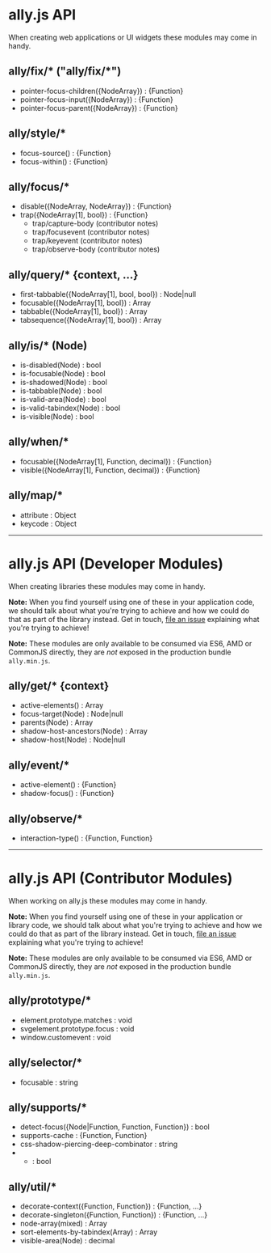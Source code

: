 
# ally.js API

When creating web applications or UI widgets these modules may come in handy.

## ally/fix/*          ("ally/fix/*")

* pointer-focus-children({NodeArray}) : {Function}
* pointer-focus-input({NodeArray}) : {Function}
* pointer-focus-parent({NodeArray}) : {Function}

## ally/style/*

* focus-source() : {Function}
* focus-within() : {Function}

## ally/focus/*

* disable({NodeArray, NodeArray}) : {Function}
* trap({NodeArray[1], bool}) : {Function}
  * trap/capture-body (contributor notes)
  * trap/focusevent (contributor notes)
  * trap/keyevent (contributor notes)
  * trap/observe-body (contributor notes)

## ally/query/* {context, …}

* first-tabbable({NodeArray[1], bool, bool}) : Node|null
* focusable({NodeArray[1], bool}) : Array<Node>
* tabbable({NodeArray[1], bool}) : Array<Node>
* tabsequence({NodeArray[1], bool}) : Array<Node>

## ally/is/* (Node)

* is-disabled(Node) : bool
* is-focusable(Node) : bool
* is-shadowed(Node) : bool
* is-tabbable(Node) : bool
* is-valid-area(Node) : bool
* is-valid-tabindex(Node) : bool
* is-visible(Node) : bool

## ally/when/*

* focusable({NodeArray[1], Function, decimal}) : {Function}
* visible({NodeArray[1], Function, decimal}) : {Function}

## ally/map/*

* attribute : Object
* keycode : Object

---

# ally.js API (Developer Modules)

When creating libraries these modules may come in handy.

**Note:** When you find yourself using one of these in your application code, we should talk about what you're trying to achieve and how we could do that as part of the library instead. Get in touch, [file an issue](https://github.com/medialize/ally.js/issues) explaining what you're trying to achieve!

**Note:** These modules are only available to be consumed via ES6, AMD or CommonJS directly, they are *not* exposed in the production bundle `ally.min.js`.

## ally/get/* {context}

* active-elements() : Array<Node>
* focus-target(Node) : Node|null
* parents(Node) : Array<Node>
* shadow-host-ancestors(Node) : Array<Node>
* shadow-host(Node) : Node|null

## ally/event/*

* active-element() : {Function}
* shadow-focus() : {Function}

## ally/observe/*

* interaction-type() : {Function, Function}

---

# ally.js API (Contributor Modules)

When working on ally.js these modules may come in handy.

**Note:** When you find yourself using one of these in your application or library code, we should talk about what you're trying to achieve and how we could do that as part of the library instead. Get in touch, [file an issue](https://github.com/medialize/ally.js/issues) explaining what you're trying to achieve!

**Note:** These modules are only available to be consumed via ES6, AMD or CommonJS directly, they are *not* exposed in the production bundle `ally.min.js`.

## ally/prototype/*

* element.prototype.matches : void
* svgelement.prototype.focus : void
* window.customevent : void

## ally/selector/*

* focusable : string

## ally/supports/*

* detect-focus({Node|Function, Function, Function}) : bool
* supports-cache : {Function, Function}
* css-shadow-piercing-deep-combinator : string
* * : bool

## ally/util/*

* decorate-context({Function, Function}) : {Function, …}
* decorate-singleton({Function, Function}) : {Function, …}
* node-array(mixed) : Array<Node>
* sort-elements-by-tabindex(Array<Node>) : Array<Node>
* visible-area(Node) : decimal
